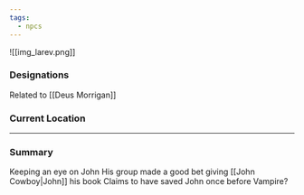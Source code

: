 ```yaml
---
tags:
  - npcs
---
```

![[img_larev.png]]

### Designations
Related to [[Deus Morrigan]]

### Current Location


___
### Summary
Keeping an eye on John
His group made a good bet giving [[John Cowboy|John]] his book
Claims to have saved John once before
Vampire?